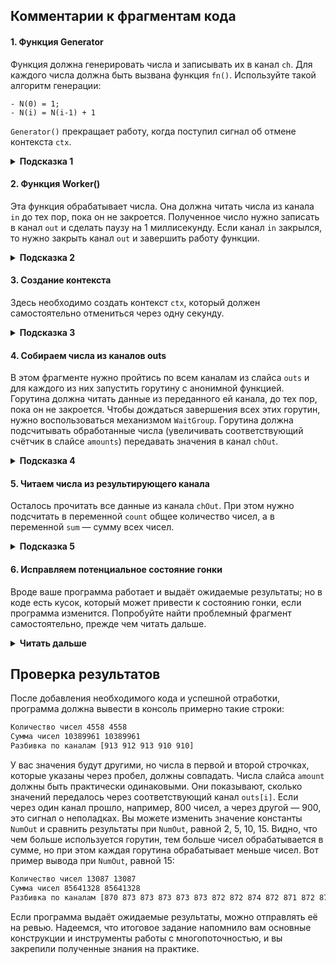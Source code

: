 ## Комментарии к фрагментам кода

#### **1. Функция Generator**
Функция должна генерировать числа и записывать их в канал `ch`. Для каждого числа должна быть вызвана функция `fn()`. Используйте такой алгоритм генерации:

```
- N(0) = 1;
- N(i) = N(i-1) + 1
```
`Generator()` прекращает работу, когда поступил сигнал об отмене контекста `ctx`.


<details><summary><b>Подсказка 1</b></summary><p>Используйте бесконечный цикл <code>for</code> и конструкцию <code>select</code> с проверкой на <code><-ctx.Done()</code>. Перед выходом из функции закройте канал <code>ch.</code></details>

#### **2. Функция Worker()**
Эта функция обрабатывает числа. Она должна читать числа из канала `in` до тех пор, пока он не закроется. Полученное число нужно записать в канал `out` и сделать паузу на 1 миллисекунду. Если канал `in` закрылся, то нужно закрыть канал `out` и завершить работу функции.

<details><summary><b>Подсказка 2</b></summary><p> Можно использовать бесконечный цикл и оператор <code>v, ok := <-in</code>, который позволяет отследить закрытие канала.</details>

#### **3. Создание контекста**
Здесь необходимо создать контекст `ctx`, который должен самостоятельно отмениться через одну секунду.

<details><summary><b>Подсказка 3</b></summary><p> Используйте <code>context.WithTimeout()</code> и не оставляйте <code>cancel()</code> без присмотра.</details>

#### **4. Собираем числа из каналов outs**
В этом фрагменте нужно пройтись по всем каналам из слайса `outs` и для каждого из них запустить горутину с анонимной функцией. Горутина должна читать данные из переданного ей канала, до тех пор, пока он не закроется. Чтобы дождаться завершения всех этих горутин, нужно воспользоваться механизмом `WaitGroup`. Горутина должна подсчитывать обработанные числа (увеличивать соответствующий счётчик в слайсе `amounts`) передавать значения в канал `chOut`.

<details><summary><b>Подсказка 4</b></summary><p> Перед вызовом горутины не забудьте вызвать <code>wg.Add(1)</code>, а при её завершении — <code>wg.Done()</code>. Используйте анонимную функцию с двумя параметрами <code>go func(in <-chan int64, i int64){}</code>, где <code>in </code> — очередной канал из <code>outs</code>, а <code>i</code> — его индекс. Не забывайте про увеличение счётчика <code>amounts[i]++</code>.</details>

#### **5. Читаем числа из результирующего канала**
Осталось прочитать все данные из канала `chOut`. При этом нужно подсчитать в переменной `count` общее количество чисел, а в переменной `sum` — сумму всех чисел.

<details><summary><b>Подсказка 5</b></summary><p> Воспользуйтесь конструкцией <code>for ... range</code>, которая будет читать числа из канала до его закрытия.</details>

#### 6. **Исправляем потенциальное состояние гонки**
Вроде ваше программа работает и выдаёт ожидаемые результаты; но в коде есть кусок, который может привести к состоянию гонки, если программа изменится. Попробуйте найти проблемный фрагмент самостоятельно, прежде чем читать дальше.
<details><summary><b>Читать дальше</b></summary><p>
Состояние гонки в основном возникает, когда несколько горутин одновременно изменяют общие данные. Посмотрите внимательно на код программы. Предположим, кто-то решит запускать несколько горутин для генерации чисел. Это может привести к состоянию гонки: анонимная функция, которая передаётся в <code>Generator()</code>, изменяет одни и те же переменные — <code>inputSum</code> и <code>inputCount</code>. Сделайте увеличение этих переменных потокобезопасным. Вы можете использовать мьютекс или функцию <code>atomic.AddInt64()</code>.
</details>

## Проверка результатов
После добавления необходимого кода и успешной отработки, программа должна вывести в консоль примерно такие строки:
```txt
Количество чисел 4558 4558
Сумма чисел 10389961 10389961
Разбивка по каналам [913 912 913 910 910]
```

У вас значения будут другими, но числа в первой и второй строчках, которые указаны через пробел, должны совпадать. Числа слайса `amount` должны быть практически одинаковыми. Они показывают, сколько значений передалось через соответствующий канал `outs[i]`. Если через один канал прошло, например, 800 чисел, а через другой — 900, это сигнал о неполадках.
Вы можете изменить значение константы `NumOut` и сравнить результаты при `NumOut`, равной 2, 5, 10, 15. Видно, что чем больше используется горутин, тем больше чисел обрабатывается в сумме, но при этом каждая горутина обрабатывает меньше чисел. Вот пример вывода при `NumOut`, равной 15:

```txt
Количество чисел 13087 13087
Сумма чисел 85641328 85641328
Разбивка по каналам [870 873 873 873 873 873 872 872 874 872 871 872 874 871 874]
```

Если программа выдаёт ожидаемые результаты, можно отправлять её на ревью. Надеемся, что итоговое задание напомнило вам основные конструкции и инструменты работы с многопоточностью, и вы закрепили полученные знания на практике.
